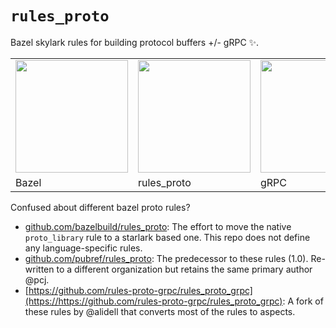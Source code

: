# `rules_proto`

Bazel skylark rules for building protocol buffers +/- gRPC :sparkles:.

<table border="0"><tr>
<td><img src="https://bazel.build/images/bazel-icon.svg" height="180"/></td>
<td><img src="https://github.com/pubref/rules_protobuf/blob/master/images/wtfcat.png" height="180"/></td>
<td><img src="https://avatars2.githubusercontent.com/u/7802525?v=4&s=400" height="180"/></td>
</tr><tr>
<td>Bazel</td>
<td>rules_proto</td>
<td>gRPC</td>
</tr></table>

Confused about different bazel proto rules?

- [github.com/bazelbuild/rules_proto](https://github.com/bazelbuild/rules_proto):
  The effort to move the native `proto_library` rule to a starlark based one.
  This repo does not define any language-specific rules.
- [github.com/pubref/rules_proto](https://github.com/pubref/rules_proto): The
  predecessor to these rules (1.0).  Re-written to a different organization but
  retains the same primary author @pcj.
- [https://github.com/rules-proto-grpc/rules_proto_grpc](https://https://github.com/rules-proto-grpc/rules_proto_grpc):
  A fork of these rules by @alidell that converts most of the rules to aspects.

